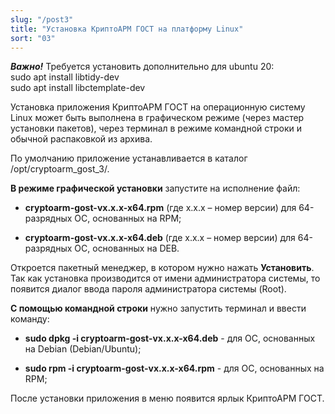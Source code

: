```yaml
---
slug: "/post3"
title: "Установка КриптоАРМ ГОСТ на платформу Linux"
sort: "03"
---
```


***Важно!***  Требуется установить дополнительно для ubuntu 20:  
sudo apt install libtidy-dev  
sudo apt install libctemplate-dev  

Установка приложения КриптоАРМ ГОСТ на операционную систему Linux может быть выполнена в графическом режиме (через мастер установки пакетов), через терминал в режиме командной строки и обычной распаковкой из архива.

По умолчанию приложение устанавливается в каталог /opt/cryptoarm_gost_3/.

**В режиме графической установки** запустите на исполнение файл:

-  **cryptoarm-gost-vx.x.x-x64.rpm** (где x.x.x – номер версии) для 64-разрядных ОС, основанных на RPM;
   
-  **cryptoarm-gost-vx.x.x-x64.deb** (где x.x.x – номер версии) для 64-разрядных ОС, основанных на DEB.

Откроется пакетный менеджер, в котором нужно нажать **Установить**. Так как установка производится от имени администратора системы, то появится диалог ввода пароля администратора системы (Root).

**С помощью командной строки** нужно запустить терминал и ввести команду:

- **sudo dpkg -i cryptoarm-gost-vx.x.x-x64.deb** - для ОС, основанных на Debian (Debian/Ubuntu);

- **sudo rpm -i cryptoarm-gost-vx.x.x-x64.rpm** - для ОС, основанных на RPM;

После установки приложения в меню появится ярлык КриптоАРМ ГОСТ. 


